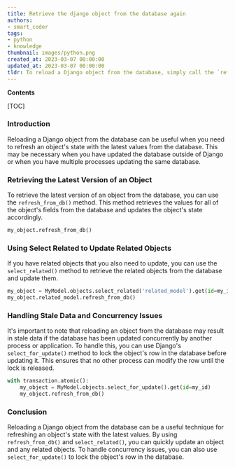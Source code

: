 ```yaml
---
title: Retrieve the django object from the database again
authors:
- smart_coder
tags:
- python
- knowledge
thumbnail: images/python.png
created_at: 2023-03-07 00:00:00
updated_at: 2023-03-07 00:00:00
tldr: To reload a Django object from the database, simply call the `refresh\_from\_db()` method on the object.
---
```


**Contents**

[TOC]

### Introduction
Reloading a Django object from the database can be useful when you need to refresh an object's state with the latest values from the database. This may be necessary when you have updated the database outside of Django or when you have multiple processes updating the same database.

### Retrieving the Latest Version of an Object
To retrieve the latest version of an object from the database, you can use the `refresh_from_db()` method. This method retrieves the values for all of the object's fields from the database and updates the object's state accordingly.

```python
my_object.refresh_from_db()
```

### Using Select Related to Update Related Objects
If you have related objects that you also need to update, you can use the `select_related()` method to retrieve the related objects from the database and update them.

```python
my_object = MyModel.objects.select_related('related_model').get(id=my_id)
my_object.related_model.refresh_from_db()
```

### Handling Stale Data and Concurrency Issues
It's important to note that reloading an object from the database may result in stale data if the database has been updated concurrently by another process or application. To handle this, you can use Django's `select_for_update()` method to lock the object's row in the database before updating it. This ensures that no other process can modify the row until the lock is released.

```python
with transaction.atomic():
    my_object = MyModel.objects.select_for_update().get(id=my_id)
    my_object.refresh_from_db()
```

### Conclusion
Reloading a Django object from the database can be a useful technique for refreshing an object's state with the latest values. By using `refresh_from_db()` and `select_related()`, you can quickly update an object and any related objects. To handle concurrency issues, you can also use `select_for_update()` to lock the object's row in the database.
